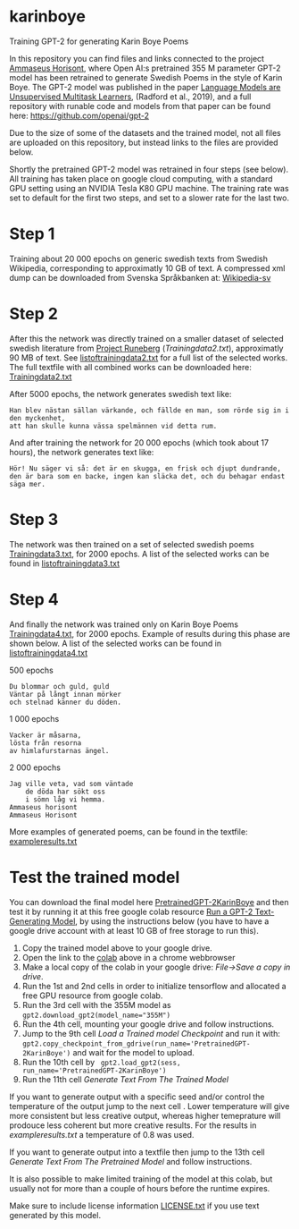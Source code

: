 # karinboye
Training GPT-2 for generating Karin Boye Poems

In this repository you can find files and links connected to the project <a href="http://www.svenskscifi.se/ammaseus.html">Ammaseus Horisont</a>, where Open AI:s pretrained 355 M parameter GPT-2 model has been retrained to generate Swedish Poems in the style of Karin Boye. The GPT-2 model was published in the paper <a href="https://d4mucfpksywv.cloudfront.net/better-language-models/language-models.pdf">Language Models are Unsupervised Multitask Learners</a>, (Radford et al., 2019), and a full repository with runable code and models from that paper can be found here: https://github.com/openai/gpt-2

Due to the size of some of the datasets and the trained model, not all files are uploaded on this repository, but instead links to the files are provided below.

Shortly the pretrained GPT-2 model was retrained in four steps (see below). All training has taken place on google cloud computing, with a standard GPU setting using an NVIDIA Tesla K80 GPU machine. The training rate was set to default for the first two steps, and set to a slower rate for the last two.

# Step 1

Training about 20 000 epochs on generic swedish texts from Swedish Wikipedia, corresponding to approximatly 10 GB of text. A compressed xml dump can be downloaded from Svenska Språkbanken at: <a href="https://spraakbanken.gu.se/en/resources/wikipedia-sv">Wikipedia-sv</a>


# Step 2

After this the network was directly trained on a smaller dataset of selected swedish literature from <a href="http://runeberg.org">Project Runeberg</a> (<i>Trainingdata2.txt</i>), approximatly 90 MB of text. See <a href="https://github.com/svenskscifi/karinboye/blob/master/listoftrainingdata2.txt">listoftrainingdata2.txt</a> for a full list of the selected works. The full textfile with all combined works can be downloaded here: <a href="Trainingdata2.txt">Trainingdata2.txt</a>

After 5000 epochs, the network generates swedish text like:

  	Han blev nästan sällan värkande, och fällde en man, som rörde sig in i den myckenhet, 
  	att han skulle kunna vässa spelmännen vid detta rum.

And after training the network for 20 000 epochs (which took about 17 hours), the network generates text like:

	Hör! Nu säger vi så: det är en skugga, en frisk och djupt dundrande, 
  	den är bara som en backe, ingen kan släcka det, och du behagar endast säga mer.


# Step 3

The network was then trained on a set of selected swedish poems <a href="https://github.com/svenskscifi/karinboye/blob/master/Trainingdata3.txt">Trainingdata3.txt</a>, for 2000 epochs. A list of the selected works can be found in <a href="https://github.com/svenskscifi/karinboye/blob/master/listoftrainingdata3.txt">listoftrainingdata3.txt</a>


# Step 4

And finally the network was trained only on Karin Boye Poems <a href="https://github.com/svenskscifi/karinboye/blob/master/Trainingdata4.txt">Trainingdata4.txt</a>, for 2000 epochs.
Example of results during this phase are shown below. A list of the selected works can be found in <a href="https://github.com/svenskscifi/karinboye/blob/master/listoftrainingdata4.txt">listoftrainingdata4.txt</a>


500 epochs

  	Du blommar och guld, guld 
  	Väntar på långt innan mörker 
  	och stelnad känner du döden. 

1 000 epochs

	Vacker är måsarna, 
  	lösta från resorna
  	av himlafurstarnas ängel.

2 000 epochs

	Jag ville veta, vad som väntade
       	de döda har sökt oss
       	i sömn låg vi hemma. 
  	Ammaseus horisont 
  	Ammaseus Horisont
  
  
  
More examples of generated poems, can be found in the textfile: <a href="https://github.com/svenskscifi/karinboye/blob/master/exampleresults.txt">exampleresults.txt</a>
 
 

 
 # Test the trained model
 
You can download the final model here <a href="">PretrainedGPT-2KarinBoye</a> and then test it by running it at this free google colab resource <a href="https://colab.research.google.com/drive/1VLG8e7YSEwypxU-noRNhsv5dW4NfTGce">Run a GPT-2 Text-Generating Model</a>, by using the instructions below (you have to have a google drive account with at least 10 GB of free storage to run this).

1. Copy the trained model above to your google drive.
2. Open the link to the <a href="https://colab.research.google.com/drive/1VLG8e7YSEwypxU-noRNhsv5dW4NfTGce">colab</a> above in a chrome webbrowser
2. Make a local copy of the colab in your google drive: <i>File->Save a copy in drive</i>.
3. Run the 1st and 2nd cells in order to initialize tensorflow and allocated a free GPU resource from google colab.
4. Run the 3rd cell with the 355M model as <code>gpt2.download_gpt2(model_name="355M")</code>
5. Run the 4th cell, mounting your google drive and follow instructions.
6. Jump to the 9th cell <i>Load a Trained model Checkpoint</i> and run it with:
<code>gpt2.copy_checkpoint_from_gdrive(run_name='PretrainedGPT-2KarinBoye')</code> and wait for the model to upload.
7. Run the 10th cell by <code> gpt2.load_gpt2(sess, run_name='PretrainedGPT-2KarinBoye')</code>
8. Run the 11th cell <i>Generate Text From The Trained Model</i>

If you want to generate output with a specific seed and/or control the temperature of the output jump to the next cell <i></i>. Lower temperature will give more consistent but less creative output, whereas higher temeprature will prodouce less coherent but more creative results. For the results in <i>exampleresults.txt</i> a temperature of 0.8 was used.

If you want to generate output into a textfile then jump to the 13th cell <i>Generate Text From The Pretrained Model</i> and follow instructions.

It is also possible to make limited training of the model at this colab, but usually not for more than a couple of hours before the runtime expires.

Make sure to include license information <a href="https://github.com/svenskscifi/karinboye/blob/master/LICENSE.txt">LICENSE.txt</a>  if you use text generated by this model.






